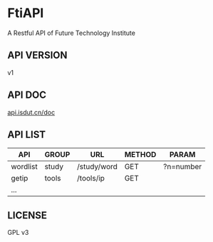 # FtiAPI
A Restful API of Future Technology Institute

## API VERSION
v1

## API DOC
[api.isdut.cn/doc](https://api.isdut.cn/doc)

## API LIST
| API | GROUP | URL | METHOD | PARAM |
| ---- | ---- | ---- | ---- | ---- |
| wordlist | study | /study/word | GET | ?n=number |
| getip | tools | /tools/ip | GET |  |
|...|

## LICENSE
GPL v3